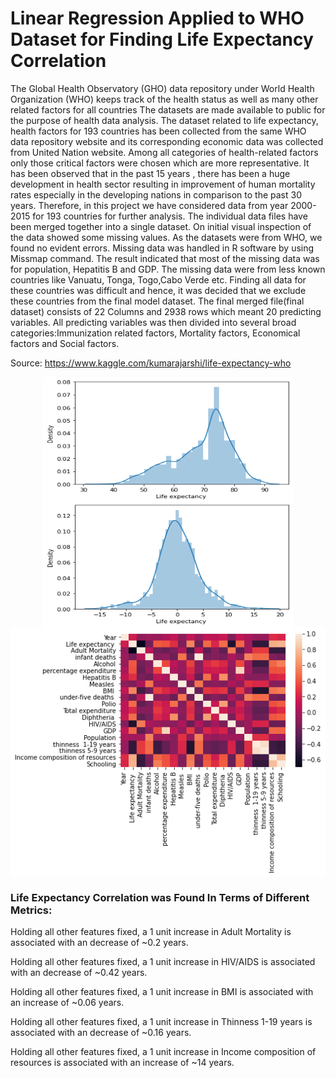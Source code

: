 # Linear Regression Applied to WHO Dataset for Finding Life Expectancy Correlation

<p align="left">
The Global Health Observatory (GHO) data repository under World Health Organization (WHO) keeps track of the health status as well as many other related factors for all countries The datasets are made available to public for the purpose of health data analysis. The dataset related to life expectancy, health factors for 193 countries has been collected from the same WHO data repository website and its corresponding economic data was collected from United Nation website. Among all categories of health-related factors only those critical factors were chosen which are more representative. It has been observed that in the past 15 years , there has been a huge development in health sector resulting in improvement of human mortality rates especially in the developing nations in comparison to the past 30 years. Therefore, in this project we have considered data from year 2000-2015 for 193 countries for further analysis. The individual data files have been merged together into a single dataset. On initial visual inspection of the data showed some missing values. As the datasets were from WHO, we found no evident errors. Missing data was handled in R software by using Missmap command. The result indicated that most of the missing data was for population, Hepatitis B and GDP. The missing data were from less known countries like Vanuatu, Tonga, Togo,Cabo Verde etc. Finding all data for these countries was difficult and hence, it was decided that we exclude these countries from the final model dataset. The final merged file(final dataset) consists of 22 Columns and 2938 rows which meant 20 predicting variables. All predicting variables was then divided into several broad categories:​Immunization related factors, Mortality factors, Economical factors and Social factors.
  
 Source: https://www.kaggle.com/kumarajarshi/life-expectancy-who
</p>

<p align="center">
  <img src = "https://github.com/bkullukcu/linear-regression-who-dataset/blob/master/Distplot.png" width = "400" height = "200" align = "center"><img src = "https://github.com/bkullukcu/linear-regression-who-dataset/blob/master/Distplot_Predictions.png" width = "400" height = "200" align = "center"><img src = "https://github.com/bkullukcu/linear-regression-who-dataset/blob/master/Heatmap.png" width = "600" height = "400" align = "center">
</p>

### Life Expectancy Correlation was Found In Terms of Different Metrics:

<p align="left">
Holding all other features fixed, a 1 unit increase in Adult Mortality is associated with an decrease of ~0.2 years.
  </p>
  <p align="left">
Holding all other features fixed, a 1 unit increase in HIV/AIDS is associated with an decrease of ~0.42 years.
  </p>
  <p align="left">
Holding all other features fixed, a 1 unit increase in BMI is associated with an increase of ~0.06 years.
</p>
<p align="left">
Holding all other features fixed, a 1 unit increase in Thinness 1-19 years is associated with an decrease of ~0.16 years.
</p>
<p align="left">
Holding all other features fixed, a 1 unit increase in Income composition of resources is associated with an increase of ~14 years.
</p>
